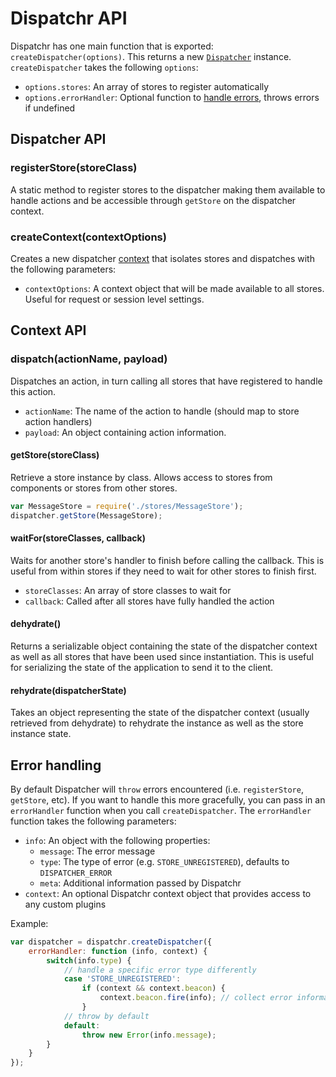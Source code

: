 # Dispatchr API

Dispatchr has one main function that is exported: `createDispatcher(options)`. This returns a new [`Dispatcher`](#dispatcher-api) instance. `createDispatcher` takes the following `options`:

 * `options.stores`: An array of stores to register automatically
 * `options.errorHandler`: Optional function to [handle errors](#error-handling), throws errors if undefined

## Dispatcher API

### registerStore(storeClass)

A static method to register stores to the dispatcher making them available to handle actions and be accessible through `getStore` on the dispatcher context.

### createContext(contextOptions)

Creates a new dispatcher [context](#context-api) that isolates stores and dispatches with the following parameters:

 * `contextOptions`: A context object that will be made available to all stores. Useful for request or session level settings.

## Context API

### dispatch(actionName, payload)

Dispatches an action, in turn calling all stores that have registered to handle this action.

 * `actionName`: The name of the action to handle (should map to store action handlers)
 * `payload`: An object containing action information.

#### getStore(storeClass)

Retrieve a store instance by class. Allows access to stores from components or stores from other stores.

```js
var MessageStore = require('./stores/MessageStore');
dispatcher.getStore(MessageStore);
```

#### waitFor(storeClasses, callback)

Waits for another store's handler to finish before calling the callback. This is useful from within stores if they need to wait for other stores to finish first.

  * `storeClasses`: An array of store classes to wait for
  * `callback`: Called after all stores have fully handled the action

#### dehydrate()

Returns a serializable object containing the state of the dispatcher context as well as all stores that have been used since instantiation. This is useful for serializing the state of the application to send it to the client.

#### rehydrate(dispatcherState)

Takes an object representing the state of the dispatcher context (usually retrieved from dehydrate) to rehydrate the instance as well as the store instance state.

## Error handling

By default Dispatcher will `throw` errors encountered (i.e. `registerStore`, `getStore`, etc). If you want to handle this more gracefully, you can pass in an `errorHandler` function when you call `createDispatcher`. The `errorHandler` function takes the following parameters:

 * `info`: An object with the following properties:
   * `message`: The error message
   * `type`: The type of error (e.g. `STORE_UNREGISTERED`), defaults to `DISPATCHER_ERROR`
   * `meta`: Additional information passed by Dispatchr
 * `context`: An optional Dispatchr context object that provides access to any custom plugins

 Example:

```js
var dispatcher = dispatchr.createDispatcher({
    errorHandler: function (info, context) {
        switch(info.type) {
            // handle a specific error type differently
            case 'STORE_UNREGISTERED':
                if (context && context.beacon) {
                    context.beacon.fire(info); // collect error information for later use
                }
            // throw by default
            default:
                throw new Error(info.message);
        }
    }
});
```
